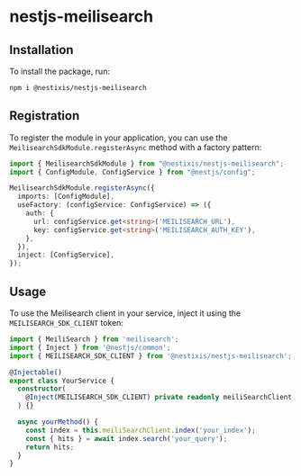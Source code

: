 # nestjs-meilisearch

## Installation

To install the package, run:
```bash
npm i @nestixis/nestjs-meilisearch
```

## Registration

To register the module in your application, you can use the `MeilisearchSdkModule.registerAsync` method with a factory pattern:

```typescript
import { MeilisearchSdkModule } from "@nestixis/nestjs-meilisearch";
import { ConfigModule, ConfigService } from "@nestjs/config";

MeilisearchSdkModule.registerAsync({
  imports: [ConfigModule],
  useFactory: (configService: ConfigService) => ({
    auth: {
      url: configService.get<string>('MEILISEARCH_URL'),
      key: configService.get<string>('MEILISEARCH_AUTH_KEY'),
    },
  }),
  inject: [ConfigService],
});
```

## Usage

To use the Meilisearch client in your service, inject it using the `MEILISEARCH_SDK_CLIENT` token:

```typescript
import { MeiliSearch } from 'meilisearch';
import { Inject } from '@nestjs/common';
import { MEILISEARCH_SDK_CLIENT } from '@nestixis/nestjs-meilisearch';

@Injectable()
export class YourService {
  constructor(
    @Inject(MEILISEARCH_SDK_CLIENT) private readonly meiliSearchClient: MeiliSearch
  ) {}

  async yourMethod() {
    const index = this.meiliSearchClient.index('your_index');
    const { hits } = await index.search('your_query');
    return hits;
  }
}
```